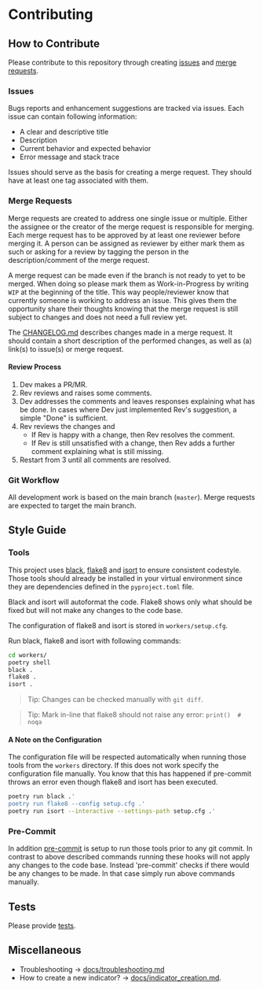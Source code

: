 # Contributing

## How to Contribute

Please contribute to this repository through creating [issues](https://gitlab.gistools.geog.uni-heidelberg.de/giscience/big-data/ohsome/apps/ohsome-quality-analyst/-/issues/new) and [merge requests](https://docs.gitlab.com/ce/user/project/merge_requests/creating_merge_requests.html#new-merge-request-from-your-local-environment).


### Issues

Bugs reports and enhancement suggestions are tracked via issues. Each issue can contain following information:

- A clear and descriptive title
- Description
- Current behavior and expected behavior
- Error message and stack trace

Issues should serve as the basis for creating a merge request. They should have at least one tag associated with them.


### Merge Requests

Merge requests are created to address one single issue or multiple. Either the assignee or the creator of the merge request is responsible for merging.
Each merge request has to be approved by at least one reviewer before merging it. A person can be assigned as reviewer by either mark them as such or asking for a review by tagging the person in the description/comment of the merge request.

A merge request can be made even if the branch is not ready to yet to be merged. When doing so please mark them as Work-in-Progress by writing `WIP` at the beginning of the title. This way people/reviewer know that currently someone is working to address an issue. This gives them the opportunity share their thoughts knowing that the merge request is still subject to changes and does not need a full review yet.

The [CHANGELOG.md](CHANGELOG.md) describes changes made in a merge request. It should contain a short description of the performed changes, as well as (a) link(s) to issue(s) or merge request.


#### Review Process

1. Dev makes a PR/MR.
2. Rev reviews and raises some comments.
3. Dev addresses the comments and leaves responses explaining what has be done. In cases where Dev just implemented Rev's suggestion, a simple "Done" is sufficient.
4. Rev reviews the changes and
    - If Rev is happy with a change, then Rev resolves the comment.
    - If Rev is still unsatisfied with a change, then Rev adds a further comment explaining what is still missing.
5. Restart from 3 until all comments are resolved.


### Git Workflow

All development work is based on the main branch (`master`). Merge requests are expected to target the main branch.


## Style Guide

### Tools

This project uses [black](https://github.com/psf/black), [flake8](https://gitlab.com/pycqa/flake8) and [isort](https://github.com/PyCQA/isort) to ensure consistent codestyle. Those tools should already be installed in your virtual environment since they are dependencies defined in the `pyproject.toml` file.

Black and isort will autoformat the code. Flake8 shows only what should be fixed but will not make any changes to the code base.

The configuration of flake8 and isort is stored in `workers/setup.cfg`.

Run black, flake8 and isort with following commands:

```bash
cd workers/
poetry shell
black .
flake8 .
isort .
```

> Tip: Changes can be checked manually with `git diff`.

> Tip: Mark in-line that flake8 should not raise any error: `print()  # noqa`


#### A Note on the Configuration

The configuration file will be respected automatically when running those tools from the `workers` directory. If this does not work specify the configuration file manually. You know that this has happened if pre-commit throws an error even though flake8 and isort has been executed.

```bash
poetry run black .'
poetry run flake8 --config setup.cfg .'
poetry run isort --interactive --settings-path setup.cfg .'
```


### Pre-Commit

In addition [pre-commit](https://pre-commit.com/) is setup to run those tools prior to any git commit. In contrast to above described commands running these hooks will not apply any changes to the code base. Instead 'pre-commit' checks if there would be any changes to be made. In that case simply run above commands manually.


## Tests

Please provide [tests](docs/development_setup.md#tests).


## Miscellaneous

- Troubleshooting -> [docs/troubleshooting.md](docs/troubleshooting.md)
- How to create a new indicator? -> [docs/indicator_creation.md](docs/indicator_creation.md).
